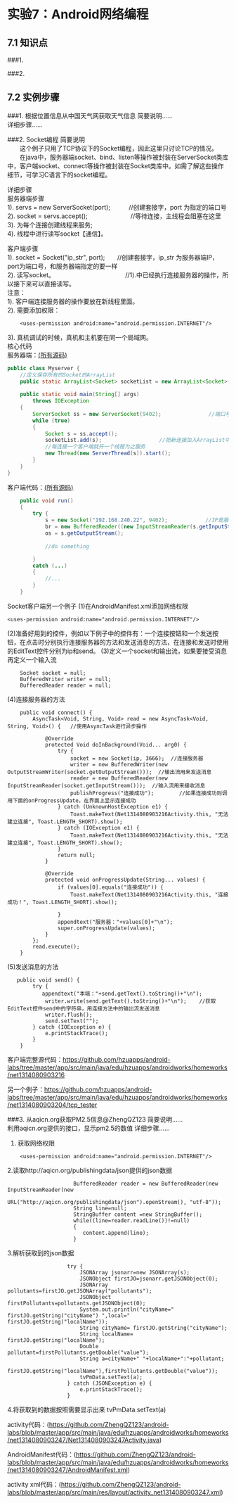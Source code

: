 # 实验7：Android网络编程

## 7.1 知识点

###1.     

###2.     

## 7.2 实例步骤

###1. 根据位置信息从中国天气网获取天气信息
简要说明……  
详细步骤……  

###2. Socket编程
简要说明  
　　这个例子只用了TCP协议下的Socket编程，因此这里只讨论TCP的情况。  
　　在java中，服务器端socket、bind、listen等操作被封装在ServerSocket类库中，客户端socket、connect等操作被封装在Socket类库中。如需了解这些操作细节，可学习C语言下的socket编程。  

详细步骤      
服务器端步骤   
1). servs = new ServerSocket(port);　　　//创建套接字，port 为指定的端口号  
2). socket = servs.accept();　　　　　　　//等待连接，主线程会阻塞在这里  
3). 为每个连接创建线程来服务;  
4). 线程中进行读写socket【通信】。  

客户端步骤   
1). socket = Socket("ip_str", port);　　//创建套接字，ip_str 为服务器端IP，port为端口号，和服务器端指定的要一样    
2). 读写socket。　　　　　　　　　　　　//1).中已经执行连接服务器的操作，所以接下来可以直接读写。  
注意：    
1). 客户端连接服务器的操作要放在新线程里面。  
2). 需要添加权限：
```
    <uses-permission android:name="android.permission.INTERNET"/>  
```
3). 真机调试的时候，真机和主机要在同一个局域网。  
核心代码  
服务器端：[(所有源码)](https://github.com/isshe/Android-20160303/tree/master/MultiChatServ)
``` java
public class Myserver {
    //定义保存所有的Socket的ArrayList
    public static ArrayList<Socket> socketList = new ArrayList<Socket>();
    
    public static void main(String[] args) 
        throws IOException
    {
        ServerSocket ss = new ServerSocket(9402);               //端口号为9402
        while (true)
        {
            Socket s = ss.accept();
            socketList.add(s);　　　　　　　　　　　//把新连接加入ArrayList中。
            //每连接一个客户端就开一个线程为之服务
            new Thread(new ServerThread(s)).start();
        }   
    }   
}  
```
客户端代码：[(所有源码)](https://github.com/isshe/Android-20160303/tree/master/MultiChat/app/src/main/java/com/example/dell/multichat)
``` java
    public void run()
    {
        try {
            s = new Socket("192.168.240.22", 9402);            //IP是服务器IP， 端口号和服务器一致
            br = new BufferedReader((new InputStreamReader(s.getInputStream())));
            os = s.getOutputStream();       
            
            //do something

        }
        catch (...)
        {
            //...
        }
    }
```
Socket客户端另一个例子
(1)在AndroidManifest.xml添加网络权限
```
<uses-permission android:name="android.permission.INTERNET"/>
```
(2)准备好用到的控件，例如以下例子中的控件有：一个连接按钮和一个发送按钮，在点击时分别执行连接服务器的方法和发送消息的方法，在连接和发送时使用的EditText控件分别为ip和send。
(3)定义一个socket和输出流，如果要接受消息再定义一个输入流
```
    Socket socket = null;
    BufferedWriter writer = null;
    BufferedReader reader = null;
```
(4)连接服务器的方法
```
    public void connect() {
        AsyncTask<Void, String, Void> read = new AsyncTask<Void, String, Void>() {   //使用AsyncTask进行异步操作

            @Override
            protected Void doInBackground(Void... arg0) {
                try {
                    socket = new Socket(ip, 3666);  //连接服务器
                    writer = new BufferedWriter(new OutputStreamWriter(socket.getOutputStream()));  //输出流用来发送消息
                    reader = new BufferedReader(new InputStreamReader(socket.getInputStream()));  //输入流用来接收消息
                    publishProgress("连接成功");        //如果连接成功则调用下面的onProgressUpdate，在界面上显示连接成功
                } catch (UnknownHostException e1) {
                    Toast.makeText(Net1314080903216Activity.this, "无法建立连接", Toast.LENGTH_SHORT).show();
                } catch (IOException e1) {
                    Toast.makeText(Net1314080903216Activity.this, "无法建立连接", Toast.LENGTH_SHORT).show();
                }
                return null;
            }

            @Override
            protected void onProgressUpdate(String... values) {
                if (values[0].equals("连接成功")) {
                    Toast.makeText(Net1314080903216Activity.this, "连接成功！", Toast.LENGTH_SHORT).show();

                }
                appendtext("服务器："+values[0]+"\n");
                super.onProgressUpdate(values);
            }
        };
        read.execute();
    }
```
(5)发送消息的方法
```
   public void send() {
        try {
           appendtext("本端："+send.getText().toString()+"\n");
            writer.write(send.getText().toString()+"\n");    //获取EditText控件send中的字符串，用连接方法中的输出流发送消息
            writer.flush();
            send.setText("");
        } catch (IOException e) {
            e.printStackTrace();
        }
    }
```
客户端完整源代码：https://github.com/hzuapps/android-labs/tree/master/app/src/main/java/edu/hzuapps/androidworks/homeworks/net1314080903216

另一个例子：https://github.com/hzuapps/android-labs/tree/master/app/src/main/java/edu/hzuapps/androidworks/homeworks/net1314080903204/tcp_tester 


###3. 从aqicn.org获取PM2.5信息@ZhengQZ123
简要说明……  
    利用aqicn.org提供的接口，显示pm2.5的数值
详细步骤……  
1. 获取网络权限
```
    <uses-permission android:name="android.permission.INTERNET"/>  
```
2.读取http://aqicn.org/publishingdata/json提供的json数据
``` 
                     BufferedReader reader = new BufferedReader(new InputStreamReader(new
                     URL("http://aqicn.org/publishingdata/json").openStream(), "utf-8"));
                     String line=null;
                     StringBuffer content =new StringBuffer();
                     while((line=reader.readLine())!=null)
                     {
                        content.append(line);
                     }
 ```
 3.解析获取到的json数据
 ``` 
                    try {
                        JSONArray jsonarr=new JSONArray(s);
                        JSONObject firstJO=jsonarr.getJSONObject(0);
                        JSONArray pollutants=firstJO.getJSONArray("pollutants");
                        JSONObject firstPollutants=pollutants.getJSONObject(0);
                        System.out.println("cityName=" firstJO.getString("cityName") ",local=" firstJO.getString("localName"));
                        String cityName= firstJO.getString("cityName");
                        String localName= firstJO.getString("localName");
                        Double pollutant=firstPollutants.getDouble("value");
                        String a=cityName+" "+localName+":"+pollutant;
                        firstJO.getString("localName"),firstPollutants.getDouble("value"));
                        tvPmData.setText(a);
                    } catch (JSONException e) {
                        e.printStackTrace();
                    }
``` 
4.将获取到的数据按照需要显示出来 tvPmData.setText(a)

activity代码：(https://github.com/ZhengQZ123/android-labs/blob/master/app/src/main/java/edu/hzuapps/androidworks/homeworks/net1314080903247/Net1314080903247Activity.java)

AndroidManifest代码：(https://github.com/ZhengQZ123/android-labs/blob/master/app/src/main/java/edu/hzuapps/androidworks/homeworks/net1314080903247/AndroidManifest.xml)

activity xml代码：(https://github.com/ZhengQZ123/android-labs/blob/master/app/src/main/res/layout/activity_net1314080903247.xml)

